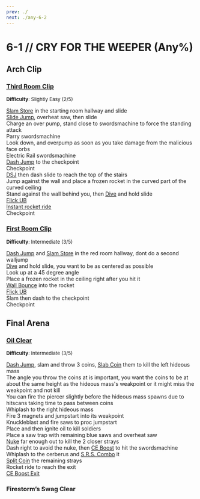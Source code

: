 ```yaml
---
prev: ./
next: ./any-6-2
---
```


# 6-1 // CRY FOR THE WEEPER (Any%)

## Arch Clip

### [Third Room Clip](https://youtu.be/yNfrjTKevMU)
<font size="2">
    <b>Difficulty</b>: Slightly Easy (2/5)
</font>

[Slam Store](/speedrun-tech.md#slam-store) in the starting room hallway and slide <br/>
[Slide Jump](/speedrun-tech.md#slide-jump), overheat saw, then slide <br/>
Charge an over pump, stand close to swordsmachine to force the standing attack <br/>
Parry swordsmachine <br/>
Look down, and overpump as soon as you take damage from the malicious face orbs <br/>
Electric Rail swordsmachine <br/>
[Dash Jump](/speedrun-tech.md#dash-jump) to the checkpoint <br/>
Checkpoint <br/> 
[DSJ](/speedrun-tech.md#dsj-dash-slide-jump) then dash slide to reach the top of the stairs <br/>
Jump against the wall and place a frozen rocket in the curved part of the curved ceiling <br/>
Stand against the wall behind you, then [Dive](/speedrun-tech.md#dives) and hold slide <br/>
[Flick UB](/speedrun-tech.md#flick-ub) <br/>
[Instant rocket ride](/speedrun-tech.md#instant-rocket-ride) <br/>
Checkpoint

### [First Room Clip](https://youtu.be/hghUj1bhGSQ)
<font size="2">
    <b>Difficulty</b>: Intermediate (3/5)
</font>

[Dash Jump](/speedrun-tech.md#dash-jump) and [Slam Store](/speedrun-tech.md#slam-store) in the red room hallway, dont do a second walljump <br/>
[Dive](/speedrun-tech.md#dives) and hold slide, you want to be as centered as possible <br/>
Look up at a 45 degree angle <br/>
Place a frozen rocket in the ceiling right after you hit it <br/>
[Wall Bounce](/speedrun-tech.md#wall-bounces) into the rocket <br/>
[Flick UB](/speedrun-tech.md#flick-ub) <br/>
Slam then dash to the checkpoint <br/>
Checkpoint

## Final Arena

### [Oil Clear](https://youtu.be/SM6GxEzTiTo)
<font size="2">
    <b>Difficulty</b>: Intermediate (3/5)
</font>

[Dash Jump](/speedrun-tech.md#dash-jump), slam and throw 3 coins, [Slab Coin](/speedrun-tech.md#slab-coins) them to kill the left hideous mass <br/>
The angle you throw the coins at is important, you want the coins to be at about the same  height as the hideous mass's weakpoint or it might miss the weakpoint and not kill <br/>
You can fire the piercer slightly before the hideous mass spawns due to hitscans taking time to pass between coins <br/>
Whiplash to the right hideous mass <br/>
Fire 3 magnets and jumpstart into its weakpoint <br/>
Knuckleblast and fire saws to proc jumpstart <br/>
Place and then ignite oil to kill soldiers <br/>
Place a saw trap with remaining blue saws and overheat saw <br/>
[Nuke](/speedrun-tech.md#nukes) far enough out to kill the 2 closer strays <br/>
Dash right to avoid the nuke, then [CE Boost](/speedrun-tech.md#ce-boost-core-eject-boost) to hit the swordsmachine <br/>
Whiplash to the cerberus and [S.R.S. Combo](/speedrun-tech.md#srs-combo) it <br/>
[Split Coin](/speedrun-tech.md#split-coins) the remaining strays <br/>
Rocket ride to reach the exit <br/>
[CE Boost Exit](/speedrun-tech.md#ce-boost-exit)

### Firestorm’s Swag Clear